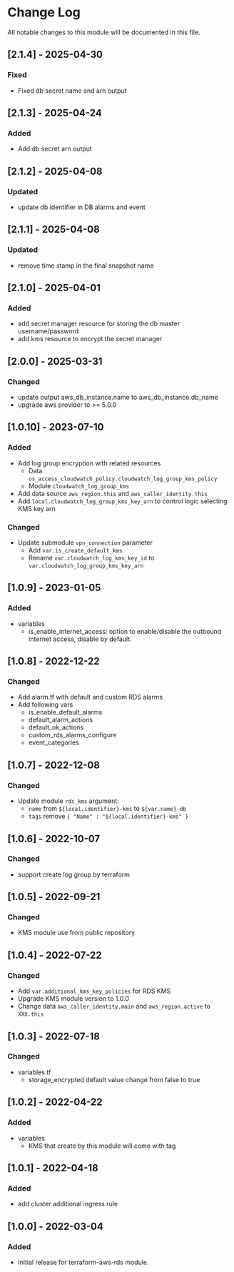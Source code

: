 # Change Log

All notable changes to this module will be documented in this file.

## [2.1.4] - 2025-04-30
### Fixed

- Fixed db secret name and arn output

## [2.1.3] - 2025-04-24
### Added

- Add db secret arn output

## [2.1.2] - 2025-04-08
### Updated

- update db identifier in DB alarms and event

## [2.1.1] - 2025-04-08
### Updated

- remove time stamp in the final snapshot name

## [2.1.0] - 2025-04-01
### Added

- add secret manager resource for storing the db master username/password
- add kms resource to encrypt the secret manager

## [2.0.0] - 2025-03-31
### Changed

- update output aws_db_instance.name to aws_db_instance.db_name
- upgrade aws provider to >= 5.0.0

## [1.0.10] - 2023-07-10

### Added

- Add log group encryption with related resources
  - Data `os_access_cloudwatch_policy.cloudwatch_log_group_kms_policy`
  - Module `cloudwatch_log_group_kms`
- Add data source `aws_region.this` and `aws_caller_identity.this`
- Add `local.cloudwatch_log_group_kms_key_arn` to control logic selecting KMS key arn

### Changed

- Update submodule `vpn_connection` parameter
  - Add `var.is_create_default_kms`
  - Rename `var.cloudwatch_log_kms_key_id` to `var.cloudwatch_log_group_kms_key_arn`

## [1.0.9] - 2023-01-05

### Added

- variables
  - is_enable_internet_access: option to enable/disable the outbound internet access, disable by default.


## [1.0.8] - 2022-12-22

### Changed

- Add alarm.tf with default and custom RDS alarms
- Add following vars
    - is_enable_default_alarms
    - default_alarm_actions
    - default_ok_actions
    - custom_rds_alarms_configure
    - event_categories

## [1.0.7] - 2022-12-08

### Changed

- Update module `rds_kms` argument:
    - `name` from `${local.identifier}-kms` to `${var.name}-db`
    - `tags` remove `{ "Name" : "${local.identifier}-kms" }`

## [1.0.6] - 2022-10-07

### Changed

- support create log group by terraform

## [1.0.5] - 2022-09-21

### Changed

- KMS module use from public repository

## [1.0.4] - 2022-07-22

### Changed

- Add `var.additional_kms_key_policies` for RDS KMS
- Upgrade KMS module version to 1.0.0
- Change data `aws_caller_identity.main` and `aws_region.active` to `XXX.this`

## [1.0.3] - 2022-07-18

### Changed

- variables.tf
  - storage_encrypted default value change from false to true

## [1.0.2] - 2022-04-22

### Added

- variables
  - KMS that create by this module will come with tag

## [1.0.1] - 2022-04-18

### Added

- add cluster additional ingress rule 

## [1.0.0] - 2022-03-04

### Added

- Initial release for terraform-aws-rds module.
